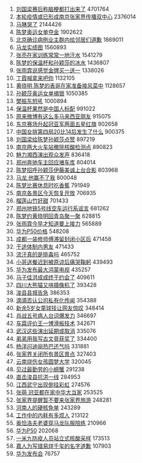 1. [刘国梁赛后称脑梗都打出来了](https://s.weibo.com/weibo?q=%23%E5%88%98%E5%9B%BD%E6%A2%81%E8%B5%9B%E5%90%8E%E7%A7%B0%E8%84%91%E6%A2%97%E9%83%BD%E6%89%93%E5%87%BA%E6%9D%A5%E4%BA%86%23&Refer=top) 4701764
1. [本轮疫情或已形成南京张家界传播双中心](https://s.weibo.com/weibo?q=%23%E6%9C%AC%E8%BD%AE%E7%96%AB%E6%83%85%E6%88%96%E5%B7%B2%E5%BD%A2%E6%88%90%E5%8D%97%E4%BA%AC%E5%BC%A0%E5%AE%B6%E7%95%8C%E4%BC%A0%E6%92%AD%E5%8F%8C%E4%B8%AD%E5%BF%83%23&Refer=top) 2376014
1. [马琳哭了](https://s.weibo.com/weibo?q=%23%E9%A9%AC%E7%90%B3%E5%93%AD%E4%BA%86%23&Refer=top) 2144426
1. [陈梦奥运女单夺金](https://s.weibo.com/weibo?q=%23%E9%99%88%E6%A2%A6%E5%A5%A5%E8%BF%90%E5%A5%B3%E5%8D%95%E5%A4%BA%E9%87%91%23&Refer=top) 1902622
1. [北京确诊病例业主群内给邻居们道歉](https://s.weibo.com/weibo?q=%23%E5%8C%97%E4%BA%AC%E7%A1%AE%E8%AF%8A%E7%97%85%E4%BE%8B%E4%B8%9A%E4%B8%BB%E7%BE%A4%E5%86%85%E7%BB%99%E9%82%BB%E5%B1%85%E4%BB%AC%E9%81%93%E6%AD%89%23&Refer=top) 1869011
1. [马龙实绩图](https://s.weibo.com/weibo?q=%23%E9%A9%AC%E9%BE%99%E5%AE%9E%E7%BB%A9%E5%9B%BE%23&Refer=top) 1560893
1. [张亮在家训练常常一地汗水](https://s.weibo.com/weibo?q=%23%E5%BC%A0%E4%BA%AE%E5%9C%A8%E5%AE%B6%E8%AE%AD%E7%BB%83%E5%B8%B8%E5%B8%B8%E4%B8%80%E5%9C%B0%E6%B1%97%E6%B0%B4%23&Refer=top) 1541279
1. [陈梦的保温杯和孙颖莎的冰水](https://s.weibo.com/weibo?q=%23%E9%99%88%E6%A2%A6%E7%9A%84%E4%BF%9D%E6%B8%A9%E6%9D%AF%E5%92%8C%E5%AD%99%E9%A2%96%E8%8E%8E%E7%9A%84%E5%86%B0%E6%B0%B4%23&Refer=top) 1436807
1. [张雨霏说感觉金牌买一送一](https://s.weibo.com/weibo?q=%23%E5%BC%A0%E9%9B%A8%E9%9C%8F%E8%AF%B4%E6%84%9F%E8%A7%89%E9%87%91%E7%89%8C%E4%B9%B0%E4%B8%80%E9%80%81%E4%B8%80%23&Refer=top) 1338026
1. [丁霞喊拿来吧你](https://s.weibo.com/weibo?q=%23%E4%B8%81%E9%9C%9E%E5%96%8A%E6%8B%BF%E6%9D%A5%E5%90%A7%E4%BD%A0%23&Refer=top) 1132105
1. [黄晓明 陈梦的表哥在家准备接风菜中](https://s.weibo.com/weibo?q=%E9%BB%84%E6%99%93%E6%98%8E%20%E9%99%88%E6%A2%A6%E7%9A%84%E8%A1%A8%E5%93%A5%E5%9C%A8%E5%AE%B6%E5%87%86%E5%A4%87%E6%8E%A5%E9%A3%8E%E8%8F%9C%E4%B8%AD&Refer=top) 1128657
1. [孙颖莎奥运女单摘银](https://s.weibo.com/weibo?q=%23%E5%AD%99%E9%A2%96%E8%8E%8E%E5%A5%A5%E8%BF%90%E5%A5%B3%E5%8D%95%E6%91%98%E9%93%B6%23&Refer=top) 1050385
1. [樊振东怒吼](https://s.weibo.com/weibo?q=%23%E6%A8%8A%E6%8C%AF%E4%B8%9C%E6%80%92%E5%90%BC%23&Refer=top) 1000894
1. [保温杯果然是中国人标配](https://s.weibo.com/weibo?q=%23%E4%BF%9D%E6%B8%A9%E6%9D%AF%E6%9E%9C%E7%84%B6%E6%98%AF%E4%B8%AD%E5%9B%BD%E4%BA%BA%E6%A0%87%E9%85%8D%23&Refer=top) 991022
1. [原来微博有这么多马来西亚朋友](https://s.weibo.com/weibo?q=%E5%8E%9F%E6%9D%A5%E5%BE%AE%E5%8D%9A%E6%9C%89%E8%BF%99%E4%B9%88%E5%A4%9A%E9%A9%AC%E6%9D%A5%E8%A5%BF%E4%BA%9A%E6%9C%8B%E5%8F%8B&Refer=top) 915075
1. [东京赛场升起冠亚军两面五星红旗](https://s.weibo.com/weibo?q=%23%E4%B8%9C%E4%BA%AC%E8%B5%9B%E5%9C%BA%E5%8D%87%E8%B5%B7%E5%86%A0%E4%BA%9A%E5%86%9B%E4%B8%A4%E9%9D%A2%E4%BA%94%E6%98%9F%E7%BA%A2%E6%97%97%23&Refer=top) 902658
1. [中国女排第四局20比14后发生了什么](https://s.weibo.com/weibo?q=%23%E4%B8%AD%E5%9B%BD%E5%A5%B3%E6%8E%92%E7%AC%AC%E5%9B%9B%E5%B1%8020%E6%AF%9414%E5%90%8E%E5%8F%91%E7%94%9F%E4%BA%86%E4%BB%80%E4%B9%88%23&Refer=top) 900375
1. [刘国梁给陈梦孙颖莎点赞](https://s.weibo.com/weibo?q=%23%E5%88%98%E5%9B%BD%E6%A2%81%E7%BB%99%E9%99%88%E6%A2%A6%E5%AD%99%E9%A2%96%E8%8E%8E%E7%82%B9%E8%B5%9E%23&Refer=top) 897219
1. [南京两大火车站撤除核酸检测点](https://s.weibo.com/weibo?q=%23%E5%8D%97%E4%BA%AC%E4%B8%A4%E5%A4%A7%E7%81%AB%E8%BD%A6%E7%AB%99%E6%92%A4%E9%99%A4%E6%A0%B8%E9%85%B8%E6%A3%80%E6%B5%8B%E7%82%B9%23&Refer=top) 890823
1. [魅力湘西演出观众发声](https://s.weibo.com/weibo?q=%23%E9%AD%85%E5%8A%9B%E6%B9%98%E8%A5%BF%E6%BC%94%E5%87%BA%E8%A7%82%E4%BC%97%E5%8F%91%E5%A3%B0%23&Refer=top) 836418
1. [郑州奔驰车主回应堵车库](https://s.weibo.com/weibo?q=%23%E9%83%91%E5%B7%9E%E5%A5%94%E9%A9%B0%E8%BD%A6%E4%B8%BB%E5%9B%9E%E5%BA%94%E5%A0%B5%E8%BD%A6%E5%BA%93%23&Refer=top) 804014
1. [陈梦招呼孙颖莎伊藤美诚上台合影](https://s.weibo.com/weibo?q=%23%E9%99%88%E6%A2%A6%E6%8B%9B%E5%91%BC%E5%AD%99%E9%A2%96%E8%8E%8E%E4%BC%8A%E8%97%A4%E7%BE%8E%E8%AF%9A%E4%B8%8A%E5%8F%B0%E5%90%88%E5%BD%B1%23&Refer=top) 803968
1. [马龙 他赢不了我](https://s.weibo.com/weibo?q=%E9%A9%AC%E9%BE%99%20%E4%BB%96%E8%B5%A2%E4%B8%8D%E4%BA%86%E6%88%91&Refer=top) 800048
1. [陈梦比赛休息时吃香蕉](https://s.weibo.com/weibo?q=%23%E9%99%88%E6%A2%A6%E6%AF%94%E8%B5%9B%E4%BC%91%E6%81%AF%E6%97%B6%E5%90%83%E9%A6%99%E8%95%89%23&Refer=top) 791949
1. [南京各景区今天恢复开放](https://s.weibo.com/weibo?q=%23%E5%8D%97%E4%BA%AC%E5%90%84%E6%99%AF%E5%8C%BA%E4%BB%8A%E5%A4%A9%E6%81%A2%E5%A4%8D%E5%BC%80%E6%94%BE%23&Refer=top) 706935
1. [榴莲山竹好甜](https://s.weibo.com/weibo?q=%23%E6%A6%B4%E8%8E%B2%E5%B1%B1%E7%AB%B9%E5%A5%BD%E7%94%9C%23&Refer=top) 701433
1. [郑州地铁5号线空车运行系谣言](https://s.weibo.com/weibo?q=%23%E9%83%91%E5%B7%9E%E5%9C%B0%E9%93%815%E5%8F%B7%E7%BA%BF%E7%A9%BA%E8%BD%A6%E8%BF%90%E8%A1%8C%E7%B3%BB%E8%B0%A3%E8%A8%80%23&Refer=top) 681262
1. [陈梦约黄晓明回青岛聚一聚](https://s.weibo.com/weibo?q=%23%E9%99%88%E6%A2%A6%E7%BA%A6%E9%BB%84%E6%99%93%E6%98%8E%E5%9B%9E%E9%9D%92%E5%B2%9B%E8%81%9A%E4%B8%80%E8%81%9A%23&Refer=top) 628815
1. [张雨霏今早才知道要上接力](https://s.weibo.com/weibo?q=%23%E5%BC%A0%E9%9B%A8%E9%9C%8F%E4%BB%8A%E6%97%A9%E6%89%8D%E7%9F%A5%E9%81%93%E8%A6%81%E4%B8%8A%E6%8E%A5%E5%8A%9B%23&Refer=top) 565889
1. [华为P50价格](https://s.weibo.com/weibo?q=%23%E5%8D%8E%E4%B8%BAP50%E4%BB%B7%E6%A0%BC%23&Refer=top) 548208
1. [成都一装修师傅滞留封闭小区后](https://s.weibo.com/weibo?q=%23%E6%88%90%E9%83%BD%E4%B8%80%E8%A3%85%E4%BF%AE%E5%B8%88%E5%82%85%E6%BB%9E%E7%95%99%E5%B0%81%E9%97%AD%E5%B0%8F%E5%8C%BA%E5%90%8E%23&Refer=top) 471458
1. [于途体制内男友](https://s.weibo.com/weibo?q=%23%E4%BA%8E%E9%80%94%E4%BD%93%E5%88%B6%E5%86%85%E7%94%B7%E5%8F%8B%23&Refer=top) 471433
1. [流汗真的是排毒吗](https://s.weibo.com/weibo?q=%23%E6%B5%81%E6%B1%97%E7%9C%9F%E7%9A%84%E6%98%AF%E6%8E%92%E6%AF%92%E5%90%97%23&Refer=top) 465752
1. [小哥送餐迟到被原谅后痛哭鞠躬](https://s.weibo.com/weibo?q=%23%E5%B0%8F%E5%93%A5%E9%80%81%E9%A4%90%E8%BF%9F%E5%88%B0%E8%A2%AB%E5%8E%9F%E8%B0%85%E5%90%8E%E7%97%9B%E5%93%AD%E9%9E%A0%E8%BA%AC%23&Refer=top) 439493
1. [华为发布最大鸿蒙电视](https://s.weibo.com/weibo?q=%23%E5%8D%8E%E4%B8%BA%E5%8F%91%E5%B8%83%E6%9C%80%E5%A4%A7%E9%B8%BF%E8%92%99%E7%94%B5%E8%A7%86%23&Refer=top) 435257
1. [马子佳洪成成终于约会了](https://s.weibo.com/weibo?q=%23%E9%A9%AC%E5%AD%90%E4%BD%B3%E6%B4%AA%E6%88%90%E6%88%90%E7%BB%88%E4%BA%8E%E7%BA%A6%E4%BC%9A%E4%BA%86%23&Refer=top) 409611
1. [四川大熊猫又啃摄像机了](https://s.weibo.com/weibo?q=%23%E5%9B%9B%E5%B7%9D%E5%A4%A7%E7%86%8A%E7%8C%AB%E5%8F%88%E5%95%83%E6%91%84%E5%83%8F%E6%9C%BA%E4%BA%86%23&Refer=top) 393428
1. [浚县县城告急](https://s.weibo.com/weibo?q=%23%E6%B5%9A%E5%8E%BF%E5%8E%BF%E5%9F%8E%E5%91%8A%E6%80%A5%23&Refer=top) 386353
1. [滴滴否认公司私有化传闻](https://s.weibo.com/weibo?q=%23%E6%BB%B4%E6%BB%B4%E5%90%A6%E8%AE%A4%E5%85%AC%E5%8F%B8%E7%A7%81%E6%9C%89%E5%8C%96%E4%BC%A0%E9%97%BB%23&Refer=top) 354388
1. [新余5岁女童球技让网友惊叹](https://s.weibo.com/weibo?q=%23%E6%96%B0%E4%BD%995%E5%B2%81%E5%A5%B3%E7%AB%A5%E7%90%83%E6%8A%80%E8%AE%A9%E7%BD%91%E5%8F%8B%E6%83%8A%E5%8F%B9%23&Refer=top) 348414
1. [肖战五号病人台词爆发力](https://s.weibo.com/weibo?q=%23%E8%82%96%E6%88%98%E4%BA%94%E5%8F%B7%E7%97%85%E4%BA%BA%E5%8F%B0%E8%AF%8D%E7%88%86%E5%8F%91%E5%8A%9B%23&Refer=top) 346697
1. [车霖评价王一博滑板技术](https://s.weibo.com/weibo?q=%23%E8%BD%A6%E9%9C%96%E8%AF%84%E4%BB%B7%E7%8E%8B%E4%B8%80%E5%8D%9A%E6%BB%91%E6%9D%BF%E6%8A%80%E6%9C%AF%23&Refer=top) 342671
1. [武汉这些演出延期或取消](https://s.weibo.com/weibo?q=%23%E6%AD%A6%E6%B1%89%E8%BF%99%E4%BA%9B%E6%BC%94%E5%87%BA%E5%BB%B6%E6%9C%9F%E6%88%96%E5%8F%96%E6%B6%88%23&Refer=top) 335076
1. [弟弟用我写古文竟获奖了](https://s.weibo.com/weibo?q=%23%E5%BC%9F%E5%BC%9F%E7%94%A8%E6%88%91%E5%86%99%E5%8F%A4%E6%96%87%E7%AB%9F%E8%8E%B7%E5%A5%96%E4%BA%86%23&Refer=top) 334400
1. [杨洋问迪丽热巴还气吗](https://s.weibo.com/weibo?q=%23%E6%9D%A8%E6%B4%8B%E9%97%AE%E8%BF%AA%E4%B8%BD%E7%83%AD%E5%B7%B4%E8%BF%98%E6%B0%94%E5%90%97%23&Refer=top) 331881
1. [张家界关闭所有景区景点](https://s.weibo.com/weibo?q=%23%E5%BC%A0%E5%AE%B6%E7%95%8C%E5%85%B3%E9%97%AD%E6%89%80%E6%9C%89%E6%99%AF%E5%8C%BA%E6%99%AF%E7%82%B9%23&Refer=top) 327403
1. [云南烧伤女孩圆梦大学](https://s.weibo.com/weibo?q=%23%E4%BA%91%E5%8D%97%E7%83%A7%E4%BC%A4%E5%A5%B3%E5%AD%A9%E5%9C%86%E6%A2%A6%E5%A4%A7%E5%AD%A6%23&Refer=top) 320045
1. [见过最勤劳的小螃蟹](https://s.weibo.com/weibo?q=%23%E8%A7%81%E8%BF%87%E6%9C%80%E5%8B%A4%E5%8A%B3%E7%9A%84%E5%B0%8F%E8%9E%83%E8%9F%B9%23&Refer=top) 291238
1. [直击浚县抗洪一线](https://s.weibo.com/weibo?q=%23%E7%9B%B4%E5%87%BB%E6%B5%9A%E5%8E%BF%E6%8A%97%E6%B4%AA%E4%B8%80%E7%BA%BF%23&Refer=top) 284953
1. [江西武宁出现倒挂彩虹](https://s.weibo.com/weibo?q=%23%E6%B1%9F%E8%A5%BF%E6%AD%A6%E5%AE%81%E5%87%BA%E7%8E%B0%E5%80%92%E6%8C%82%E5%BD%A9%E8%99%B9%23&Refer=top) 274576
1. [张萌 冠亚都在家中华大当家](https://s.weibo.com/weibo?q=%E5%BC%A0%E8%90%8C%20%E5%86%A0%E4%BA%9A%E9%83%BD%E5%9C%A8%E5%AE%B6%E4%B8%AD%E5%8D%8E%E5%A4%A7%E5%BD%93%E5%AE%B6&Refer=top) 253525
1. [张家界提醒暂不要来张家界旅游](https://s.weibo.com/weibo?q=%23%E5%BC%A0%E5%AE%B6%E7%95%8C%E6%8F%90%E9%86%92%E6%9A%82%E4%B8%8D%E8%A6%81%E6%9D%A5%E5%BC%A0%E5%AE%B6%E7%95%8C%E6%97%85%E6%B8%B8%23&Refer=top) 248281
1. [河南人的硬核免单](https://s.weibo.com/weibo?q=%23%E6%B2%B3%E5%8D%97%E4%BA%BA%E7%9A%84%E7%A1%AC%E6%A0%B8%E5%85%8D%E5%8D%95%23&Refer=top) 243289
1. [工作中的内耗有多烦人](https://s.weibo.com/weibo?q=%23%E5%B7%A5%E4%BD%9C%E4%B8%AD%E7%9A%84%E5%86%85%E8%80%97%E6%9C%89%E5%A4%9A%E7%83%A6%E4%BA%BA%23&Refer=top) 213122
1. [奥恰洛夫老婆穿马龙队服陪练](https://s.weibo.com/weibo?q=%23%E5%A5%A5%E6%81%B0%E6%B4%9B%E5%A4%AB%E8%80%81%E5%A9%86%E7%A9%BF%E9%A9%AC%E9%BE%99%E9%98%9F%E6%9C%8D%E9%99%AA%E7%BB%83%23&Refer=top) 210966
1. [华为P50](https://s.weibo.com/weibo?q=%E5%8D%8E%E4%B8%BAP50&Refer=top) 202068
1. [一米九防疫人员站立式核酸采样](https://s.weibo.com/weibo?q=%23%E4%B8%80%E7%B1%B3%E4%B9%9D%E9%98%B2%E7%96%AB%E4%BA%BA%E5%91%98%E7%AB%99%E7%AB%8B%E5%BC%8F%E6%A0%B8%E9%85%B8%E9%87%87%E6%A0%B7%23&Refer=top) 173513
1. [嘉人为写错易烊千玺的名字道歉](https://s.weibo.com/weibo?q=%23%E5%98%89%E4%BA%BA%E4%B8%BA%E5%86%99%E9%94%99%E6%98%93%E7%83%8A%E5%8D%83%E7%8E%BA%E7%9A%84%E5%90%8D%E5%AD%97%E9%81%93%E6%AD%89%23&Refer=top) 107903
1. [华为发布会](https://s.weibo.com/weibo?q=%23%E5%8D%8E%E4%B8%BA%E5%8F%91%E5%B8%83%E4%BC%9A%23&Refer=top) 76757